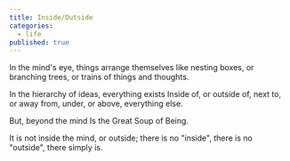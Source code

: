 ```yaml
---
title: Inside/Outside
categories:
  - life
published: true
---
```

In the mind's eye,
things arrange themselves
like nesting boxes,
or branching trees,
or trains of things
and thoughts.

In the hierarchy of ideas,
everything exists
Inside of, or outside of,
next to, or away from,
under, or above,
everything else.

But, beyond the mind
Is the Great Soup of Being.

It is not inside the mind,
or outside;
there is no "inside",
there is no "outside",
there simply is.
